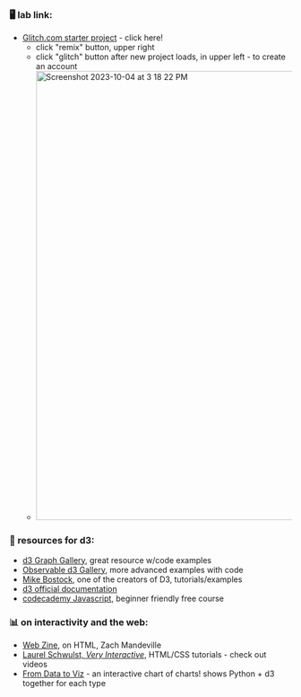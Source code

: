 ### 🖥️ lab link:
- [Glitch.com starter project](https://glitch.com/edit/#!/dataviz-interactivity-d3intro?path=index.html%3A15%3A63) - click here!
  - click "remix" button, upper right
  - click "glitch" button after new project loads, in upper left - to create an account
  - <img width="800" alt="Screenshot 2023-10-04 at 3 18 22 PM" src="https://github.com/mab253/dataviz_fall23/assets/17707843/4fa131da-16bc-4c35-baa3-372ff92839ed">


### 🤖 resources for d3:
- [d3 Graph Gallery](https://d3-graph-gallery.com/), great resource w/code examples
- [Observable d3 Gallery](https://observablehq.com/@d3/gallery?utm_source=d3js-org&utm_medium=nav&utm_campaign=try-observable), more advanced examples with code
- [Mike Bostock](https://bost.ocks.org/mike/), one of the creators of D3, tutorials/examples
- [d3 official documentation](https://d3js.org/getting-started)
- [codecademy Javascript](https://www.codecademy.com/learn/introduction-to-javascript), beginner friendly free course

### 📊 on interactivity and the web:
- [Web Zine](https://coolguy.website/web-zine/01/), on HTML, Zach Mandeville
- [Laurel Schwulst, _Very Interactive_](https://veryinteractive.net/tutorials/index.html), HTML/CSS tutorials - check out videos
- [From Data to Viz](https://www.data-to-viz.com/) - an interactive chart of charts! shows Python + d3 together for each type

